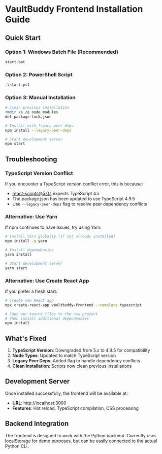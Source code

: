 # VaultBuddy Frontend Installation Guide

## Quick Start

### Option 1: Windows Batch File (Recommended)
```bash
start.bat
```

### Option 2: PowerShell Script
```powershell
.\start.ps1
```

### Option 3: Manual Installation
```bash
# Clean previous installation
rmdir /s /q node_modules
del package-lock.json

# Install with legacy peer deps
npm install --legacy-peer-deps

# Start development server
npm start
```

## Troubleshooting

### TypeScript Version Conflict
If you encounter a TypeScript version conflict error, this is because:
- react-scripts@5.0.1 expects TypeScript 4.x
- The package.json has been updated to use TypeScript 4.9.5
- Use `--legacy-peer-deps` flag to resolve peer dependency conflicts

### Alternative: Use Yarn
If npm continues to have issues, try using Yarn:
```bash
# Install Yarn globally (if not already installed)
npm install -g yarn

# Install dependencies
yarn install

# Start development server
yarn start
```

### Alternative: Use Create React App
If you prefer a fresh start:
```bash
# Create new React app
npx create-react-app vaultbuddy-frontend --template typescript

# Copy our source files to the new project
# Then install additional dependencies
npm install
```

## What's Fixed

1. **TypeScript Version**: Downgraded from 5.x to 4.9.5 for compatibility
2. **Node Types**: Updated to match TypeScript version
3. **Legacy Peer Deps**: Added flag to handle dependency conflicts
4. **Clean Installation**: Scripts now clean previous installations

## Development Server

Once installed successfully, the frontend will be available at:
- **URL**: http://localhost:3000
- **Features**: Hot reload, TypeScript compilation, CSS processing

## Backend Integration

The frontend is designed to work with the Python backend. Currently uses localStorage for demo purposes, but can be easily connected to the actual Python CLI.

